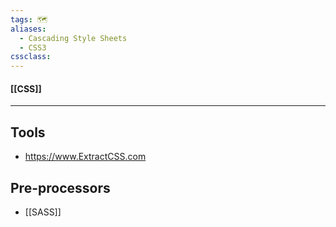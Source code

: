 ```yaml
---
tags: 🗺️
aliases: 
  - Cascading Style Sheets
  - CSS3
cssclass:
---
```


#### [[CSS]]

---

## Tools

- https://www.ExtractCSS.com

## Pre-processors

- [[SASS]]


